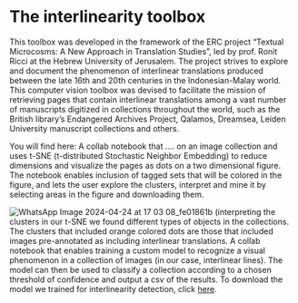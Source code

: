 # The interlinearity toolbox
This toolbox was developed in the framework of the ERC project “Textual Microcosms: A New Approach in Translation Studies”, led by prof. Ronit Ricci at the Hebrew University of Jerusalem. The project strives to explore and document the phenomenon of interlinear translations produced between the late 16th and 20th centuries in the Indonesian-Malay world. This computer vision toolbox was devised to facilitate the mission of retrieving pages that contain interlinear translations among a vast number of manuscripts digitized in collections throughout the world, such as the British library’s Endangered Archives Project, Qalamos, Dreamsea, Leiden University manuscript collections and others. 

You will find here:
A collab notebook that …. on an image collection and uses t-SNE (t-distributed Stochastic Neighbor Embedding) to reduce dimensions and visualize the pages as dots on a two dimensional figure. The notebook enables inclusion of tagged sets that will be colored in the figure, and lets the user explore the clusters, interpret and mine it by selecting areas in the figure and downloading them. 



![WhatsApp Image 2024-04-24 at 17 03 08_fe01861b](https://github.com/sharon-kurant/interlinearity_toolbox/assets/65344674/49ec196e-44be-4e92-aaa7-28f385896191)
(interpreting the clusters in our t-SNE we found different types of objects in the collections. The clusters that included orange colored dots are those that included images pre-annotated as including interlinear translations.
A collab notebook that enables training a custom model to recognize a visual phenomenon in a collection of images (in our case, interlinear lines).  The model can then be used to classify a collection according to a chosen threshold of confidence and output a csv of the results. 
To download the model we trained for interlinearity detection, click  [here](https://drive.google.com/drive/folders/10mdS8AKVqfd7svAZCgSEIkrbuer3gmX1?usp=sharing). 


